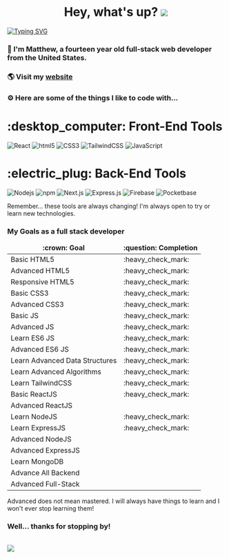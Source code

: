 <h1 align="center"> Hey, what's up? <img src="https://emojis.slackmojis.com/emojis/images/1643516071/20940/wave.gif?1643516071"/> </h1>
<a href="https://git.io/typing-svg"><img src="https://readme-typing-svg.demolab.com?font=Inter+Tight&pause=500&color=F700D1&background=FFFFFF00&vCenter=true&width=435&lines=Welcome+to+my+page!;Bienvenidos;Bienvenu;%E3%82%88%E3%81%86%E3%81%93%E3%81%9D;%D0%B4%D0%BE%D0%B1%D1%80%D0%BE+%D0%BF%D0%BE%D0%B6%D0%B0%D0%BB%D0%BE%D0%B2%D0%B0%D1%82%D1%8C;%D7%91%D7%90%D6%B7%D7%92%D7%A8%D7%99%D7%A1%D7%9F;i+mir%C3%ABpritur;dobrodo%C5%A1li" alt="Typing SVG" /></a>
<h3>👋 I'm Matthew, a fourteen year old full-stack web developer from the United States.</h3>
<h3>🌎 Visit my <a href="https://www.matthewarthur.dev">website</a>
<h3>⚙ Here are some of the things I like to code with...</h3>
<h1>:desktop_computer: Front-End Tools</h1>
<p>
  <img alt="React" src="https://img.shields.io/badge/-React-45b8d8?style=flat&logo=react&logoColor=white" />
  <img alt="html5" src="https://img.shields.io/badge/-HTML5-E34F26?style=flat&logo=html5&logoColor=white" />
  <img alt="CSS3" src="https://img.shields.io/badge/-CSS3-008DFF?style=flat&logo=CSS3&logoColor=white" />
  <img alt="TailwindCSS" src="https://img.shields.io/badge/-TailwindCSS-00AF8C?style=flat&logo=tailwindcss&logoColor=white" />
  <img alt="JavaScript" src="https://img.shields.io/badge/-JavaScript-yellow?style=flat&logo=JavaScript&logoColor=white" />
</p>
<h1>:electric_plug: Back-End Tools</h1>
<p>
  <img alt="Nodejs" src="https://img.shields.io/badge/-NodeJS-43853d?style=flat&logo=Node.js&logoColor=white" />
  <img alt="npm" src="https://img.shields.io/badge/-NPM-CB3837?style=flat&logo=npm&logoColor=white" />
  <img alt="Next.js" src="https://img.shields.io/badge/-Next.js-000000?style=flat&logo=next.js&logoColor=white" />
  <img alt="Express.js" src="https://img.shields.io/badge/-Express.js-E4E4E4?style=flat&logo=express&logoColor=black" />
  <img alt="Firebase" src="https://img.shields.io/badge/-Firebase-e8a107?style=flat&logo=firebase&logoColor=white" />
  <img alt="Pocketbase" src="https://img.shields.io/badge/-Pocketbase-999999?style=flat&logo=pocketbase&logoColor=white" />
</p>
Remember... these tools are always changing! I'm always open to try or learn new technologies.
<h3>My Goals as a full stack developer</h3>
<table>
  <thead align="center">
    <tr border: none;>
      <td><b>:crown: Goal</b></td>
      <td><b>:question: Completion</b></td>
    </tr>
  </thead>
  <tbody>
    <tr>
      <td>Basic HTML5</td>
      <td>:heavy_check_mark:</td>
    </tr>
    <tr>
      <td>Advanced HTML5</td>
      <td>:heavy_check_mark:</td>
    </tr>
    <tr>
      <td>Responsive HTML5</td>
      <td>:heavy_check_mark:</td>
    </tr>
    <tr>
      <td>Basic CSS3</td>
      <td>:heavy_check_mark:</td>
    </tr>
    <tr>
      <td>Advanced CSS3</td>
      <td>:heavy_check_mark:</td>
    </tr>
    <tr>
      <td>Basic JS</td>
      <td>:heavy_check_mark:</td>
    </tr>
    <tr>
      <td>Advanced JS</td>
      <td>:heavy_check_mark:</td>
    </tr>
    <tr>
      <td>Learn ES6 JS</td>
      <td>:heavy_check_mark:</td>
    </tr>
    <tr>
      <td>Advanced ES6 JS</td>
      <td>:heavy_check_mark:</td>
    </tr>
    <tr>
      <td>Learn Advanced Data Structures</td>
      <td>:heavy_check_mark:</td>
    </tr>
    <tr>
      <td>Learn Advanced Algorithms</td>
      <td>:heavy_check_mark:</td>
    </tr>
    <tr>
      <td>Learn TailwindCSS</td>
      <td>:heavy_check_mark:</td>
    </tr>
    <tr>
      <td>Basic ReactJS</td>
      <td>:heavy_check_mark:</td>
    </tr>
    <tr>
      <td>Advanced ReactJS</td>
      <td></td>
    </tr>
    <tr>
      <td>Learn NodeJS</td>
      <td>:heavy_check_mark:</td>
    </tr>
    <tr>
      <td>Learn ExpressJS</td>
      <td>:heavy_check_mark:</td>
    </tr>
    <tr>
      <td>Advanced NodeJS</td>
      <td></td>
    </tr>
    <tr>
      <td>Advanced ExpressJS</td>
      <td></td>
    </tr>
    <tr>
      <td>Learn MongoDB</td>
      <td></td>
    </tr>
    <tr>
      <td>Advance All Backend</td>
      <td></td>
    </tr>
    <tr>
      <td>Advanced Full-Stack</td>
      <td></td>
    </tr>
  </tbody>
</table>

Advanced does not mean mastered. I will always have things to learn and I won't ever stop learning them!

<h3>Well... thanks for stopping by!</h3><br/>
<img src="https://emojis.slackmojis.com/emojis/images/1624999996/46300/thanks.gif?1624999996"/>
